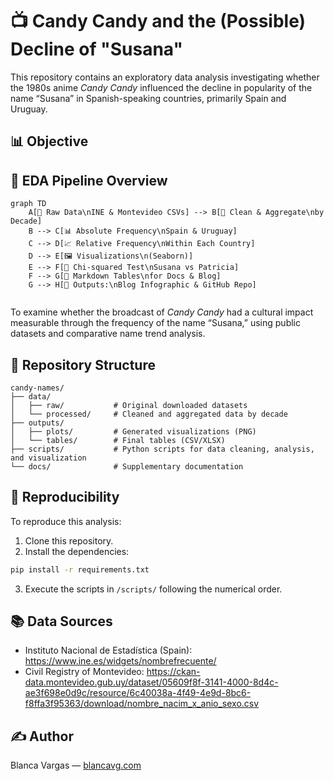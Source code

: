 
# 📺 Candy Candy and the (Possible) Decline of "Susana"

This repository contains an exploratory data analysis investigating whether the 1980s anime *Candy Candy* influenced the decline in popularity of the name “Susana” in Spanish-speaking countries, primarily Spain and Uruguay.

## 📊 Objective


## 🔁 EDA Pipeline Overview

```mermaid
graph TD
    A[📂 Raw Data\nINE & Montevideo CSVs] --> B[🧹 Clean & Aggregate\nby Decade]
    B --> C[📊 Absolute Frequency\nSpain & Uruguay]
    C --> D[📈 Relative Frequency\nWithin Each Country]
    D --> E[🖼️ Visualizations\n(Seaborn)]
    E --> F[🧪 Chi-squared Test\nSusana vs Patricia]
    F --> G[📝 Markdown Tables\nfor Docs & Blog]
    G --> H[🚀 Outputs:\nBlog Infographic & GitHub Repo]   
    
```


To examine whether the broadcast of *Candy Candy* had a cultural impact measurable through the frequency of the name “Susana,” using public datasets and comparative name trend analysis.

## 📁 Repository Structure

```
candy-names/
├── data/
│   ├── raw/           # Original downloaded datasets
│   └── processed/     # Cleaned and aggregated data by decade
├── outputs/
│   ├── plots/         # Generated visualizations (PNG)
│   └── tables/        # Final tables (CSV/XLSX)
├── scripts/           # Python scripts for data cleaning, analysis, and visualization
└── docs/              # Supplementary documentation
```

## 🧪 Reproducibility

To reproduce this analysis:

1. Clone this repository.
2. Install the dependencies:
```bash
pip install -r requirements.txt
```
3. Execute the scripts in `/scripts/` following the numerical order.

## 📚 Data Sources

- Instituto Nacional de Estadística (Spain): https://www.ine.es/widgets/nombrefrecuente/
- Civil Registry of Montevideo: https://ckan-data.montevideo.gub.uy/dataset/05609f8f-3141-4000-8d4c-ae3f698e0d9c/resource/6c40038a-4f49-4e9d-8bc6-f8ffa3f95363/download/nombre_nacim_x_anio_sexo.csv

## ✍️ Author

Blanca Vargas — [blancavg.com](https://blancavg.com/)
